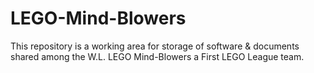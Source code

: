 # LEGO-Mind-Blowers
This repository is a working area for storage of software & documents shared among the W.L. LEGO Mind-Blowers a First LEGO League team.
